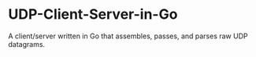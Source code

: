 # UDP-Client-Server-in-Go
A client/server written in Go that assembles, passes, and parses raw UDP datagrams.
